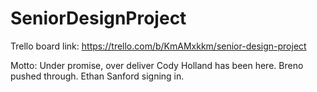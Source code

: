 # SeniorDesignProject

Trello board link: https://trello.com/b/KmAMxkkm/senior-design-project

Motto: Under promise, over deliver
Cody Holland has been here. 
Breno pushed through.
Ethan Sanford signing in.

